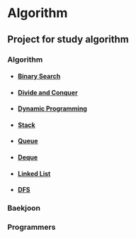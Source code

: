 # Algorithm
## Project for study algorithm
### Algorithm
+ #### [Binary Search](https://github.com/Nakkwan/Algorithm/tree/master/Algorithm/Binary%20Serach)
+ #### [Divide and Conquer](https://github.com/Nakkwan/Algorithm/tree/master/Algorithm/Divide%20and%20Conquer)
+ #### [Dynamic Programming](https://github.com/Nakkwan/Algorithm/tree/master/Algorithm/Dynamic%20programming)
+ #### [Stack](https://github.com/Nakkwan/Algorithm/tree/master/Algorithm/Stack)
+ #### [Queue](https://github.com/Nakkwan/Algorithm/tree/master/Algorithm/Queue)
+ #### [Deque](https://github.com/Nakkwan/Algorithm/tree/master/Algorithm/Deque)
+ #### [Linked List](https://github.com/Nakkwan/Algorithm/tree/master/Algorithm/Linked%20list)
+ #### [DFS](https://github.com/Nakkwan/Algorithm/tree/master/Algorithm/DFS)

### Baekjoon

### Programmers
